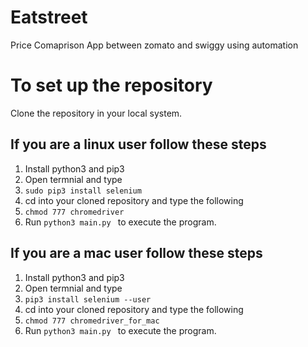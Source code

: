 # Eatstreet
Price Comaprison App between zomato and swiggy using automation

# To set up the repository
Clone the repository in your local system.

## If you are a linux user follow these steps
1. Install python3 and pip3
2. Open termnial and type
3. ```sudo pip3 install selenium```
4. cd into your cloned repository and type the following
5. ```chmod 777 chromedriver ```
6. Run ```python3 main.py ``` to execute the program.

## If you are a mac user follow these steps
1. Install python3 and pip3
2. Open termnial and type
3. ``` pip3 install selenium --user ```
4. cd into your cloned repository and type the following
5. ```chmod 777 chromedriver_for_mac ```
6. Run ```python3 main.py ``` to execute the program.
